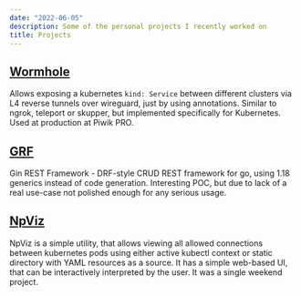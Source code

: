 ```yaml
---
date: "2022-06-05"
description: Some of the personal projects I recently worked on
title: Projects
---
```



## <a href="https://github.com/glothriel/wormhole">Wormhole <i class="fa fa-github"></i></a>

Allows exposing a kubernetes `kind: Service` between different clusters via L4 reverse tunnels over wireguard, just by using annotations. Similar to ngrok, teleport or skupper, but implemented specifically for Kubernetes. Used at production at Piwik PRO.

## <a href="https://github.com/glothriel/grf">GRF <i class="fa fa-github"></i></a>

Gin REST Framework - DRF-style CRUD REST framework for go, using 1.18 generics instead of code generation. Interesting POC, but due to lack of a real use-case not polished enough for any serious usage.

## <a href="https://github.com/glothriel/npviz">NpViz <i class="fa fa-github"></i></a>

NpViz is a simple utility, that allows viewing all allowed connections between kubernetes pods using either active kubectl context or static directory with YAML resources as a source. It has a simple web-based UI, that can be interactively interpreted by the user. It was a single weekend project.

